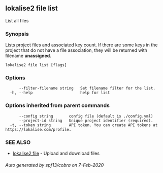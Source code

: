 ## lokalise2 file list

List all files

### Synopsis

Lists project files and associated key count. If there are some keys in the project that do not have a file association, they will be returned with filename __unassigned__.

```
lokalise2 file list [flags]
```

### Options

```
      --filter-filename string   Set filename filter for the list.
  -h, --help                     help for list
```

### Options inherited from parent commands

```
      --config string       config file (default is ./config.yml)
      --project-id string   Unique project identifier (required).
  -t, --token string        API token. You can create API tokens at https://lokalise.com/profile.
```

### SEE ALSO

* [lokalise2 file](lokalise2_file.md)	 - Upload and download files

###### Auto generated by spf13/cobra on 7-Feb-2020
